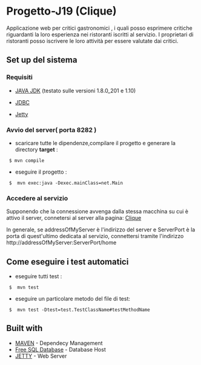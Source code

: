 # Progetto-J19 (Clique)
Applicazione web  per critici gastronomici , i quali posso esprimere critiche riguardanti la loro esperienza nei ristoranti iscritti al servizio. I proprietari di ristoranti posso iscrivere le loro attività per essere valutate dai critici.

## Set up del sistema

### Requisiti
- [JAVA JDK](https://www.oracle.com/technetwork/java/javase/downloads/index.html) 
(testato sulle versioni 1.8.0_201 e 1.10)

- [JDBC](https://dev.mysql.com/downloads/connector/j/)

- [Jetty](https://www.eclipse.org/jetty/)

### Avvio del server( porta 8282 )
- scaricare tutte le dipendenze,compilare il progetto e generare la directory **target** :

``` $ mvn compile```

- eseguire il progetto :

``` $  mvn exec:java -Dexec.mainClass=net.Main```
### Accedere al servizio
Supponendo che la connessione avvenga dalla stessa macchina su cui è attivo il server, connetersi al server alla pagina:
[Clique](http://localhost:8282/home)

In generale, se addressOfMyServer è l'indirizzo del server e ServerPort è la porta di quest'ultimo dedicata al servizio, connettersi tramite l'indirizzo http://addressOfMyServer:ServerPort/home


## Come eseguire i test automatici

- eseguire tutti test :

``` $  mvn test```

- eseguire un particolare metodo del file di test:

``` $  mvn test -Dtest=test.TestClassName#testMethodName```


## Built with
- [MAVEN](https://maven.apache.org/) - Dependecy Management
- [Free SQL Database](https://www.freesqldatabase.com/) - Database Host
- [JETTY](https://www.eclipse.org/jetty/) - Web Server
